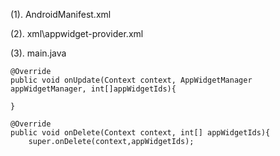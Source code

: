 (1). AndroidManifest.xml

<!--
<receiver android:name=".appwidget">
	<intent-filter>
		<action android:name="android.appwidget.action.APPWIDGET.UPDATE"/>
	</intent-filter>
	<meta-data android:name="android.appwidget.provider"
			android:resource="@xml/appwidget_provider"/>
</receiver>
-->

(2). xml\appwidget-provider.xml

<!--
<appwidget-provider xmlns:android="http://schemas.android.com/apk/res/android"
	android:minHeight="72dp"
	android:minWidth="146dp"
	android:previewImg="@mipmap/ic_launcher"
	android:updatePeriodMills="0"
	android:initialLayout="@layout/activity_main"/>
-->


(3). main.java
	
	@Override
	public void onUpdate(Context context, AppWidgetManager appWidgetManager, int[]appWidgetIds){
		
	}	

	@Override
	public void onDelete(Context context, int[] appWidgetIds){
		super.onDelete(context,appWidgetIds);
